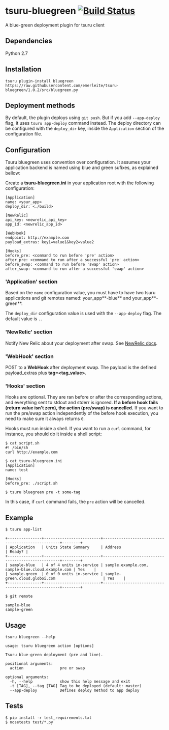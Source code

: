 # tsuru-bluegreen [![Build Status](https://travis-ci.org/emerleite/tsuru-bluegreen.svg?branch=master)](https://travis-ci.org/emerleite/tsuru-bluegreen)

A blue-green deployment plugin for tsuru client

## Dependencies

Python 2.7

## Installation

```
tsuru plugin-install bluegreen https://raw.githubusercontent.com/emerleite/tsuru-bluegreen/1.0.2/src/bluegreen.py
```

## Deployment methods

By default, the plugin deploys using `git push`. But if you add `--app-deploy` flag, it uses `tsuru app-deploy` command instead. The deploy directory can be configured with the `deploy_dir` key, inside the `Application` section of the configuration file.

## Configuration

Tsuru bluegreen uses convention over configuration. It assumes your application backend is named using blue and green sufixes, as explained bellow:

Create a **tsuru-bluegreen.ini** in your application root with the following configuration:

```
[Application]
name: <your_app>
deploy_dir: <./build>

[NewRelic]
api_key: <newrelic_api_key>
app_id: <newrelic_app_id>

[WebHook]
endpoint: http://example.com
payload_extras: key1=value1&key2=value2

[Hooks]
before_pre: <command to run before 'pre' action>
after_pre: <command to run after a successful 'pre' action>
before_swap: <command to run before 'swap' action>
after_swap: <command to run after a successful 'swap' action>
```

### 'Application' section

Based on the `name` configuration value, you must have to have two tsuru applications and git remotes named: your_app**-blue** and your_app**-green**.

The `deploy_dir` configuration value is used with the `--app-deploy` flag. The default value is `.`.

### 'NewRelic' section

Notify New Relic about your deployment after swap. See [NewRelic docs](https://docs.newrelic.com/docs/apm/new-relic-apm/maintenance/deployment-notifications).

### 'WebHook' section

POST to a **WebHook** after deployment swap. The payload is the defined payload_extras plus **tag=<tag_value>**.

### 'Hooks' section

Hooks are optional. They are ran before or after the corresponding actions, and everything sent to stdout and stderr is ignored. **If a before hook fails (return value isn't zero), the action (pre/swap) is cancelled.** If you want to run the pre/swap action independently of the before hook execution, you need to make sure it always returns `0`.

Hooks must run inside a shell. If you want to run a `curl` command, for instance, you should do it inside a shell script:

```
$ cat script.sh
#! /bin/sh
curl http://example.com

$ cat tsuru-bluegreen.ini
[Application]
name: test

[Hooks]
before_pre: ./script.sh

$ tsuru bluegreen pre -t some-tag
```

In this case, if `curl` command fails, the `pre` action will be cancelled.

## Example

```
$ tsuru app-list

+---------------+-------------------------+---------------------------------------------------+--------+
| Application   | Units State Summary     | Address                                           | Ready? |
+---------------+-------------------------+---------------------------------------------------+--------+
| sample-blue   | 4 of 4 units in-service | sample.example.com, sample-blue.cloud.example.com | Yes    |
| sample-green  | 0 of 0 units in-service | sample-green.cloud.globoi.com                     | Yes    |
+---------------+-------------------------+---------------------------------------------------+--------+
```

```
$ git remote

sample-blue
sample-green

```

## Usage

```
tsuru bluegreen --help

usage: tsuru bluegreen action [options]

Tsuru blue-green deployment (pre and live).

positional arguments:
  action                pre or swap

optional arguments:
  -h, --help            show this help message and exit
  -t [TAG], --tag [TAG] Tag to be deployed (default: master)
  --app-deploy          Defines deploy method to app deploy
```

## Tests

```
$ pip install -r test_requirements.txt
$ nosetests test/*.py
```
